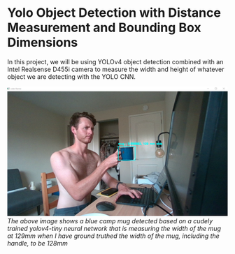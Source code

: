 # Yolo Object Detection with Distance Measurement and Bounding Box Dimensions


In this project, we will be using YOLOv4 object detection combined with an Intel Realsense D455i camera to measure the width and height of whatever object we are detecting with the YOLO CNN.

![image](https://github.com/keaneflynn/yolo-MeasureObjects/blob/master/media/cupMeasurement.png)
*The above image shows a blue camp mug detected based on a cudely trained yolov4-tiny neural network that is measuring the width of the mug at 129mm when I have ground truthed the width of the mug, including the handle, to be 128mm*
